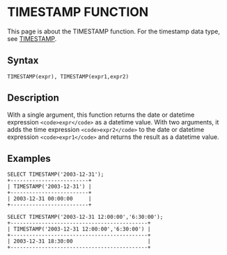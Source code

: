 
# TIMESTAMP FUNCTION

This page is about the TIMESTAMP function. For the timestamp data type, see [TIMESTAMP](timestamp-function.md).


## Syntax


```
TIMESTAMP(expr), TIMESTAMP(expr1,expr2)
```

## Description


With a single argument, this function returns the date or datetime
expression `<code>expr</code>` as a datetime value. With two arguments, it adds the
time expression `<code>expr2</code>` to the date or datetime expression `<code>expr1</code>` and
returns the result as a datetime value.


## Examples


```
SELECT TIMESTAMP('2003-12-31');
+-------------------------+
| TIMESTAMP('2003-12-31') |
+-------------------------+
| 2003-12-31 00:00:00     |
+-------------------------+

SELECT TIMESTAMP('2003-12-31 12:00:00','6:30:00');
+--------------------------------------------+
| TIMESTAMP('2003-12-31 12:00:00','6:30:00') |
+--------------------------------------------+
| 2003-12-31 18:30:00                        |
+--------------------------------------------+
```
